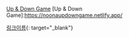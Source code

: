<a href="https://noonaupdowngame.netlify.app/" target="_blank">Up & Down Game</a>
[Up & Down Game]:https://noonaupdowngame.netlify.app/

[링크이름](https://noonaupdowngame.netlify.app/){: target="_blank"}
